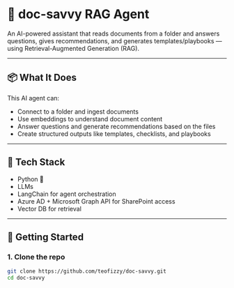 # 🤖 doc-savvy RAG Agent

An AI-powered assistant that reads documents from a folder and answers questions, gives recommendations, and generates templates/playbooks — using Retrieval-Augmented Generation (RAG).

---

## 📦 What It Does

This AI agent can:

- Connect to a folder and ingest documents
- Use embeddings to understand document content
- Answer questions and generate recommendations based on the files
- Create structured outputs like templates, checklists, and playbooks

---

## 🧠 Tech Stack

- Python 🐍
- LLMs
- LangChain for agent orchestration
- Azure AD + Microsoft Graph API for SharePoint access
- Vector DB for retrieval

---

## 🚀 Getting Started

### 1. Clone the repo

```bash
git clone https://github.com/teofizzy/doc-savvy.git
cd doc-savvy
